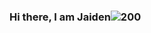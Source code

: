 ### Hi there, I am Jaiden![200](https://user-images.githubusercontent.com/8977333/147839781-a32120a7-27e3-47df-98dc-3ac2ce943a41.gif)

<!--
**JaidenEsprit/JaidenEsprit** is a ✨ _special_ ✨ repository because its `README.md` (this file) appears on your GitHub profile.
**About me: 🪴**

I am a recent interdisciplinary studies graduate at Arizona State University
I love finding ways to blend programming with art

**How to reach me**

💌 [LinkedIn] (https://www.linkedin.com/in/jaiden-esprit-250568202/)
